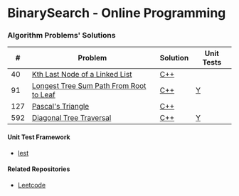 BinarySearch - Online Programming
=============================

### Algorithm Problems' Solutions

| # | Problem | Solution | Unit Tests |
|---|---------|----------|------------|
|40|[Kth Last Node of a Linked List](https://binarysearch.io/problems/Kth-Last-Node-of-a-Linked-List)|[C++](./src/kth_last_node_of_a_linked_list.cpp)|
|91|[Longest Tree Sum Path From Root to Leaf](https://binarysearch.com/problems/Longest-Tree-Sum-Path-From-Root-to-Leaf)|[C++](./src/longest_tree_sum_path_from_root_to_leaf.cpp)|[Y](longest_tree_sum_path_from_root_to_leaf_test)|
|127|[Pascal's Triangle](https://binarysearch.io/problems/Pascal's-Triangle)|[C++](./src/pascals_triangle.cpp)|
|592|[Diagonal Tree Traversal](https://binarysearch.com/problems/Diagonal-Tree-Traversal)|[C++](./src/diagonal_tree_traversal.cpp)|[Y](./test/diagonal_tree_traversal_test.cpp)|

#### Unit Test Framework
- [lest](https://github.com/martinmoene/lest)

#### Related Repositories
- [Leetcode](https://github.com/kaushikacharya/leetcode)

